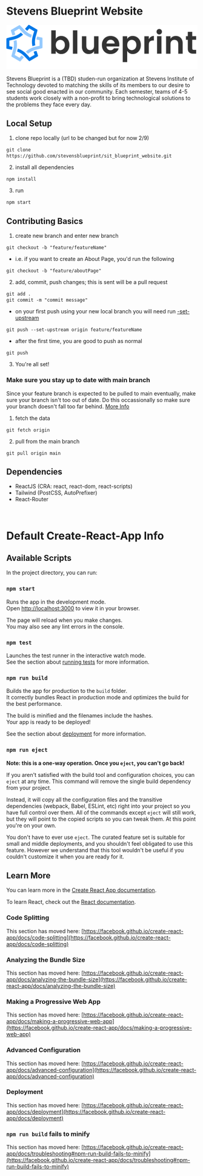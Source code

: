 # Stevens Blueprint Website

![Blueprint](/src/assets/logo_banner.png)

Stevens Blueprint is a (TBD) studen-run organization at Stevens Institute of Technology devoted to matching the skills of its members to our desire to see social good enacted in our community. Each semester, teams of 4-5 students work closely with a non-profit to bring technological solutions to the problems they face every day.

## Local Setup

1. clone repo locally (url to be changed but for now 2/9)

```
git clone https://github.com/stevensblueprint/sit_blueprint_website.git
```

2. install all dependencies

```
npm install
```

3. run

```
npm start
```

## Contributing Basics

1. create new branch and enter new branch

```
git checkout -b "feature/featureName"
```

- i.e. if you want to create an About Page, you'd run the following

```
git checkout -b "feature/aboutPage"
```

2. add, commit, push changes; this is sent will be a pull request

```
git add .
git commit -m "commit message"
```
- on your first push using your new local branch you will need run [-set-upstream](https://www.theserverside.com/blog/Coffee-Talk-Java-News-Stories-and-Opinions/git-push-new-branch-remote-github-gitlab-upstream-example#:~:text=New%20Git%20branches%20and%20upstream,it%20synchronizes%20its%20commit%20history.)
```
git push --set-upstream origin feature/featureName
```
- after the first time, you are good to push as normal
```
git push
```

3. You're all set!

### Make sure you stay up to date with main branch

Since your feature branch is expected to be pulled to main eventually, make sure your branch isn't too out of date. 
Do this occassionally so make sure your branch doesn't fall too far behind. [More Info](https://linuxhint.com/pull-master-into-branch-in-git/)

1. fetch the data
```
git fetch origin
```
2. pull from the main branch
```
git pull origin main
```


## Dependencies

- ReactJS (CRA: react, react-dom, react-scripts)
- Tailwind (PostCSS, AutoPrefixer)
- React-Router

<br>

# Default Create-React-App Info

## Available Scripts

In the project directory, you can run:

### `npm start`

Runs the app in the development mode.\
Open [http://localhost:3000](http://localhost:3000) to view it in your browser.

The page will reload when you make changes.\
You may also see any lint errors in the console.

### `npm test`

Launches the test runner in the interactive watch mode.\
See the section about [running tests](https://facebook.github.io/create-react-app/docs/running-tests) for more information.

### `npm run build`

Builds the app for production to the `build` folder.\
It correctly bundles React in production mode and optimizes the build for the best performance.

The build is minified and the filenames include the hashes.\
Your app is ready to be deployed!

See the section about [deployment](https://facebook.github.io/create-react-app/docs/deployment) for more information.

### `npm run eject`

**Note: this is a one-way operation. Once you `eject`, you can't go back!**

If you aren't satisfied with the build tool and configuration choices, you can `eject` at any time. This command will remove the single build dependency from your project.

Instead, it will copy all the configuration files and the transitive dependencies (webpack, Babel, ESLint, etc) right into your project so you have full control over them. All of the commands except `eject` will still work, but they will point to the copied scripts so you can tweak them. At this point you're on your own.

You don't have to ever use `eject`. The curated feature set is suitable for small and middle deployments, and you shouldn't feel obligated to use this feature. However we understand that this tool wouldn't be useful if you couldn't customize it when you are ready for it.

## Learn More

You can learn more in the [Create React App documentation](https://facebook.github.io/create-react-app/docs/getting-started).

To learn React, check out the [React documentation](https://reactjs.org/).

### Code Splitting

This section has moved here: [https://facebook.github.io/create-react-app/docs/code-splitting](https://facebook.github.io/create-react-app/docs/code-splitting)

### Analyzing the Bundle Size

This section has moved here: [https://facebook.github.io/create-react-app/docs/analyzing-the-bundle-size](https://facebook.github.io/create-react-app/docs/analyzing-the-bundle-size)

### Making a Progressive Web App

This section has moved here: [https://facebook.github.io/create-react-app/docs/making-a-progressive-web-app](https://facebook.github.io/create-react-app/docs/making-a-progressive-web-app)

### Advanced Configuration

This section has moved here: [https://facebook.github.io/create-react-app/docs/advanced-configuration](https://facebook.github.io/create-react-app/docs/advanced-configuration)

### Deployment

This section has moved here: [https://facebook.github.io/create-react-app/docs/deployment](https://facebook.github.io/create-react-app/docs/deployment)

### `npm run build` fails to minify

This section has moved here: [https://facebook.github.io/create-react-app/docs/troubleshooting#npm-run-build-fails-to-minify](https://facebook.github.io/create-react-app/docs/troubleshooting#npm-run-build-fails-to-minify)
